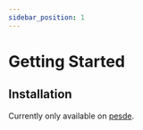 ```yaml
---
sidebar_position: 1
---
```


# Getting Started

## Installation
Currently only available on [pesde](https://pesde.dev/packages/killergg/feces).

